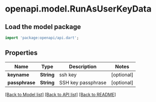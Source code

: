# openapi.model.RunAsUserKeyData

## Load the model package
```dart
import 'package:openapi/api.dart';
```

## Properties
Name | Type | Description | Notes
------------ | ------------- | ------------- | -------------
**keyname** | **String** | ssh key | [optional] 
**passphrase** | **String** | SSH key passphrase | [optional] 

[[Back to Model list]](../README.md#documentation-for-models) [[Back to API list]](../README.md#documentation-for-api-endpoints) [[Back to README]](../README.md)


